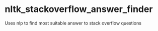 # nltk_stackoverflow_answer_finder
Uses nlp to find most suitable answer to stack overflow questions

